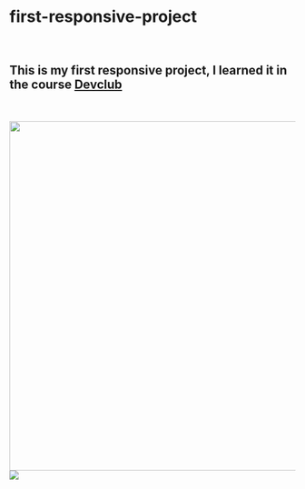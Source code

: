 # first-responsive-project
<br>
<h2>This is  my first responsive project, I learned it in the course <a href="https://rodolfomori.com.br/devclub">Devclub</a></h2>
<br>
<br>
<div>
<img width="615px" src="https://raw.githubusercontent.com/clebertalzi03/first-responsive-project/b6cd818bcadb542a61b6fe50ed025a95628e0de1/Assets/Desktop.jpeg">
<img src="https://github.com/clebertalzi03/first-responsive-project/blob/main/Assets/Mobile.jpeg?raw=true">
</div>
